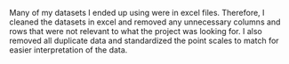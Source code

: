 Many of my datasets I ended up using were in excel files. Therefore, I cleaned the datasets in excel and removed any unnecessary columns and rows that were not relevant to what the project was looking for. I also removed all duplicate data and standardized the point scales to match for easier interpretation of the data. 
